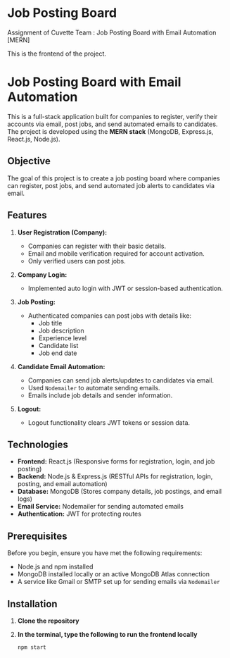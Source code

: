 # Job Posting Board
Assignment of Cuvette Team :  Job Posting Board with Email Automation [MERN]

This is the frontend of the project.

# Job Posting Board with Email Automation

This is a full-stack application built for companies to register, verify their accounts via email, post jobs, and send automated emails to candidates. The project is developed using the **MERN stack** (MongoDB, Express.js, React.js, Node.js).

## Objective

The goal of this project is to create a job posting board where companies can register, post jobs, and send automated job alerts to candidates via email.

## Features

1. **User Registration (Company):**
   - Companies can register with their basic details.
   - Email and mobile verification required for account activation.
   - Only verified users can post jobs.

2. **Company Login:**
   - Implemented auto login with JWT or session-based authentication.

3. **Job Posting:**
   - Authenticated companies can post jobs with details like:
     - Job title
     - Job description
     - Experience level
     - Candidate list
     - Job end date

4. **Candidate Email Automation:**
   - Companies can send job alerts/updates to candidates via email.
   - Used `Nodemailer` to automate sending emails.
   - Emails include job details and sender information.

5. **Logout:**
   - Logout functionality clears JWT tokens or session data.

## Technologies

- **Frontend:** React.js (Responsive forms for registration, login, and job posting)
- **Backend:** Node.js & Express.js (RESTful APIs for registration, login, posting, and email automation)
- **Database:** MongoDB (Stores company details, job postings, and email logs)
- **Email Service:** Nodemailer for sending automated emails
- **Authentication:** JWT for protecting routes

## Prerequisites

Before you begin, ensure you have met the following requirements:

- Node.js and npm installed
- MongoDB installed locally or an active MongoDB Atlas connection
- A service like Gmail or SMTP set up for sending emails via `Nodemailer`

## Installation

1. **Clone the repository**
   
2. **In the terminal, type the following to run the frontend locally** 
   ```bash
   npm start
